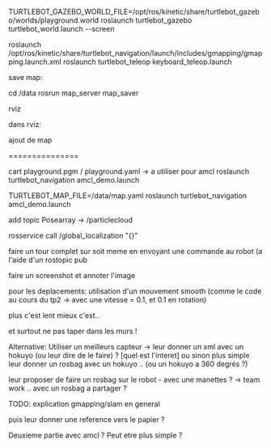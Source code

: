  TURTLEBOT_GAZEBO_WORLD_FILE=/opt/ros/kinetic/share/turtlebot_gazebo/worlds/playground.world roslaunch turtlebot_gazebo turtlebot_world.launch --screen



roslaunch /opt/ros/kinetic/share/turtlebot_navigation/launch/includes/gmapping/gmapping.launch.xml
roslaunch turtlebot_teleop keyboard_teleop.launch 


save map: 

cd /data
rosrun map_server map_saver


rviz


dans rviz: 

ajout de map



===============

cart playground.pgm / playground.yaml  -> a utiliser pour amcl 
roslaunch turtlebot_navigation amcl_demo.launch

TURTLEBOT_MAP_FILE=/data/map.yaml roslaunch  turtlebot_navigation  amcl_demo.launch

add topic Posearray -> /particlecloud



rosservice call /global_localization "{}" 


faire un tour complet sur soit meme en envoyant une commande au robot (a l'aide d'un rostopic pub 

faire un screenshot et annoter l'image



pour les deplacements: utilisation d'un mouvement smooth (comme le code au cours du tp2 -> avec une vitesse = 0.1, et 0.1 en rotation)

plus c'est lent mieux c'est..

et surtout ne pas taper dans les murs !



Alternative: Utiliser un meilleurs capteur -> leur donner un xml avec un hokuyo (ou leur dire de le faire) ? [quel est l'interet]
ou sinon plus simple leur donner un rosbag avec un hokuyo .. (ou un hokuyo a 360 degrés ?)

leur proposer de faire un rosbag sur le robot - avec une manettes ? -> team work .. avec un rosbag a partager ? 


TODO: explication gmapping/slam en general 

puis leur donner une reference vers le papier ?




Deuxieme partie avec amcl ? Peut etre plus simple ?

